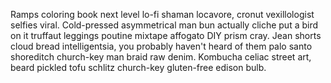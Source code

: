 Ramps coloring book next level lo-fi shaman locavore, cronut vexillologist selfies viral. Cold-pressed asymmetrical man bun actually cliche put a bird on it truffaut leggings poutine mixtape affogato DIY prism cray. Jean shorts cloud bread intelligentsia, you probably haven't heard of them palo santo shoreditch church-key man braid raw denim. Kombucha celiac street art, beard pickled tofu schlitz church-key gluten-free edison bulb.